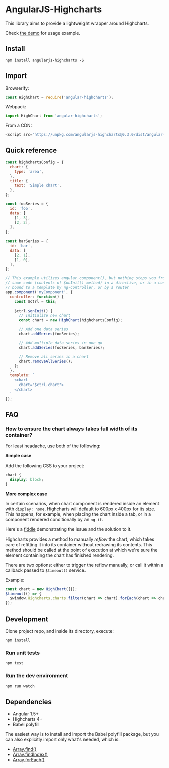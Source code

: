 # AngularJS-Highcharts

This library aims to provide a lightweight wrapper around Highcharts.

Check [the demo](demo/usage-demo.component.js) for usage example.

## Install
```
npm install angularjs-highcharts -S
```

## Import

Browserify:

```javascript
const HighChart = require('angular-highcharts');
```

Webpack:

```javascript
import HighChart from 'angular-highcharts';
```

From a CDN:
```javascript
<script src="https://unpkg.com/angularjs-highcharts@0.3.0/dist/angular-highcharts.js"></script>
```

## Quick reference

```javascript
const highchartsConfig = {
  chart: {
    type: 'area',
  },
  title: {
    text: 'Simple chart',
  },
};

const fooSeries = {
  id: 'foo',
  data: [
    [1, 3],
    [2, 2],
  ],
};

const barSeries = {
  id: 'bar',
  data: [
    [2, 1],
    [1, 0],
  ],
};

// This example utilizes angular.component(), but nothing stops you from using the
// same code (contents of $onInit() method) in a directive, or in a controller
// bound to a template by ng-controller, or by a router
app.component('myComponent', {
  controller: function() {
    const $ctrl = this;

    $ctrl.$onInit() {
      // Initialize new chart
      const chart = new HighChart(highchartsConfig);

      // Add one data series
      chart.addSeries(fooSeries);

      // Add multiple data series in one go
      chart.addSeries(fooSeries, barSeries);

      // Remove all series in a chart
      chart.removeAllSeries();
    };
  },
  template: `
    <chart
      chart="$ctrl.chart">
    </chart>
  `
});
```

## FAQ

### How to ensure the chart always takes full width of its container?

For least headache, use both of the following:

**Simple case**

Add the following CSS to your project:
```css
chart {
  display: block;
}
```

**More complex case**

In certain scenarios, when chart component is rendered inside an element with `display: none`, Highcharts will default to 600px x 400px for its size. This happens, for example, when placing the chart inside a tab, or in a component rendered conditionally by an `ng-if`.

Here's a [fiddle](http://jsfiddle.net/maciejgurban/emLLmofu/) demonstrating the issue and the solution to it.

Highcharts provides a method to manually _reflow_ the chart, which takes care of refitting it into its container without redrawing its contents. This method should be called at the point of execution at which we're sure the element containing the chart has finished rendering.

There are two options: either to trigger the reflow manually, or call it within a callback passed to `$timeout()` service.

Example:
```javascript
const chart = new HighChart({});
$timeout(() => {
  $window.Highcharts.charts.filter(chart => chart).forEach(chart => chart.reflow());
});
```

## Development
Clone project repo, and inside its directory, execute:
```
npm install
```

### Run unit tests
```
npm test
```

### Run the dev environment
```
npm run watch
```

## Dependencies
+ Angular 1.5+
+ Highcharts 4+
+ Babel polyfill

The easiest way is to install and import the Babel polyfill package, but you can also explicitly import only what's needed, which is:
+ [Array.find()](https://github.com/zloirock/core-js/blob/v2.4.1/modules/es6.array.find.js)
+ [Array.findIndex()](https://github.com/zloirock/core-js/blob/v2.4.1/modules/es6.array.find-index.js)
+ [Array.forEach()](https://github.com/zloirock/core-js/blob/v2.4.1/modules/es6.array.for-each.js)
